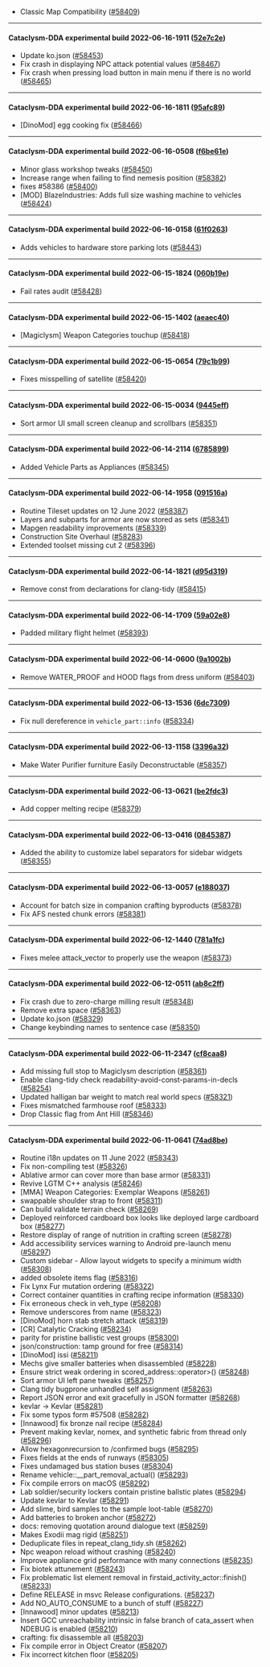 * Classic Map Compatibility ([#58409](https://github.com/CleverRaven/Cataclysm-DDA/pull/58409))

---

#### Cataclysm-DDA experimental build 2022-06-16-1911 ([52e7c2e](https://github.com/CleverRaven/Cataclysm-DDA/releases/tag/cdda-experimental-2022-06-16-1911))

* Update ko.json ([#58453](https://github.com/CleverRaven/Cataclysm-DDA/pull/58453))
* Fix crash in displaying NPC attack potential values ([#58467](https://github.com/CleverRaven/Cataclysm-DDA/pull/58467))
* Fix crash when pressing load button in main menu if there is no world ([#58465](https://github.com/CleverRaven/Cataclysm-DDA/pull/58465))

---

#### Cataclysm-DDA experimental build 2022-06-16-1811 ([95afc89](https://github.com/CleverRaven/Cataclysm-DDA/releases/tag/cdda-experimental-2022-06-16-1811))

* [DinoMod] egg cooking fix ([#58466](https://github.com/CleverRaven/Cataclysm-DDA/pull/58466))

---

#### Cataclysm-DDA experimental build 2022-06-16-0508 ([f6be61e](https://github.com/CleverRaven/Cataclysm-DDA/releases/tag/cdda-experimental-2022-06-16-0508))

* Minor glass workshop tweaks ([#58450](https://github.com/CleverRaven/Cataclysm-DDA/pull/58450))
* Increase range when failing to find nemesis position ([#58382](https://github.com/CleverRaven/Cataclysm-DDA/pull/58382))
* fixes #58386 ([#58400](https://github.com/CleverRaven/Cataclysm-DDA/pull/58400))
* [MOD] BlazeIndustries: Adds full size washing machine to vehicles ([#58424](https://github.com/CleverRaven/Cataclysm-DDA/pull/58424))

---

#### Cataclysm-DDA experimental build 2022-06-16-0158 ([61f0263](https://github.com/CleverRaven/Cataclysm-DDA/releases/tag/cdda-experimental-2022-06-16-0158))

* Adds vehicles to hardware store parking lots ([#58443](https://github.com/CleverRaven/Cataclysm-DDA/pull/58443))

---

#### Cataclysm-DDA experimental build 2022-06-15-1824 ([060b19e](https://github.com/CleverRaven/Cataclysm-DDA/releases/tag/cdda-experimental-2022-06-15-1824))

* Fail rates audit ([#58428](https://github.com/CleverRaven/Cataclysm-DDA/pull/58428))

---

#### Cataclysm-DDA experimental build 2022-06-15-1402 ([aeaec40](https://github.com/CleverRaven/Cataclysm-DDA/releases/tag/cdda-experimental-2022-06-15-1402))

* [Magiclysm] Weapon Categories touchup ([#58418](https://github.com/CleverRaven/Cataclysm-DDA/pull/58418))

---

#### Cataclysm-DDA experimental build 2022-06-15-0654 ([79c1b99](https://github.com/CleverRaven/Cataclysm-DDA/releases/tag/cdda-experimental-2022-06-15-0654))

* Fixes misspelling of satellite ([#58420](https://github.com/CleverRaven/Cataclysm-DDA/pull/58420))

---

#### Cataclysm-DDA experimental build 2022-06-15-0034 ([9445eff](https://github.com/CleverRaven/Cataclysm-DDA/releases/tag/cdda-experimental-2022-06-15-0034))

* Sort armor UI small screen cleanup and scrollbars ([#58351](https://github.com/CleverRaven/Cataclysm-DDA/pull/58351))

---

#### Cataclysm-DDA experimental build 2022-06-14-2114 ([6785899](https://github.com/CleverRaven/Cataclysm-DDA/releases/tag/cdda-experimental-2022-06-14-2114))

* Added Vehicle Parts as Appliances ([#58345](https://github.com/CleverRaven/Cataclysm-DDA/pull/58345))

---

#### Cataclysm-DDA experimental build 2022-06-14-1958 ([091516a](https://github.com/CleverRaven/Cataclysm-DDA/releases/tag/cdda-experimental-2022-06-14-1958))

* Routine Tileset updates on 12 June 2022 ([#58387](https://github.com/CleverRaven/Cataclysm-DDA/pull/58387))
* Layers and subparts for armor are now stored as sets ([#58341](https://github.com/CleverRaven/Cataclysm-DDA/pull/58341))
* Mapgen readability improvements ([#58339](https://github.com/CleverRaven/Cataclysm-DDA/pull/58339))
* Construction Site Overhaul ([#58283](https://github.com/CleverRaven/Cataclysm-DDA/pull/58283))
* Extended toolset missing cut 2 ([#58396](https://github.com/CleverRaven/Cataclysm-DDA/pull/58396))

---

#### Cataclysm-DDA experimental build 2022-06-14-1821 ([d95d319](https://github.com/CleverRaven/Cataclysm-DDA/releases/tag/cdda-experimental-2022-06-14-1821))

* Remove const from declarations for clang-tidy ([#58415](https://github.com/CleverRaven/Cataclysm-DDA/pull/58415))

---

#### Cataclysm-DDA experimental build 2022-06-14-1709 ([59a02e8](https://github.com/CleverRaven/Cataclysm-DDA/releases/tag/cdda-experimental-2022-06-14-1709))

* Padded military flight helmet ([#58393](https://github.com/CleverRaven/Cataclysm-DDA/pull/58393))

---

#### Cataclysm-DDA experimental build 2022-06-14-0600 ([9a1002b](https://github.com/CleverRaven/Cataclysm-DDA/releases/tag/cdda-experimental-2022-06-14-0600))

* Remove WATER_PROOF and HOOD flags from dress uniform ([#58403](https://github.com/CleverRaven/Cataclysm-DDA/pull/58403))

---

#### Cataclysm-DDA experimental build 2022-06-13-1536 ([6dc7309](https://github.com/CleverRaven/Cataclysm-DDA/releases/tag/cdda-experimental-2022-06-13-1536))

* Fix null dereference in `vehicle_part::info` ([#58334](https://github.com/CleverRaven/Cataclysm-DDA/pull/58334))

---

#### Cataclysm-DDA experimental build 2022-06-13-1158 ([3396a32](https://github.com/CleverRaven/Cataclysm-DDA/releases/tag/cdda-experimental-2022-06-13-1158))

* Make Water Purifier furniture Easily Deconstructable ([#58357](https://github.com/CleverRaven/Cataclysm-DDA/pull/58357))

---

#### Cataclysm-DDA experimental build 2022-06-13-0621 ([be2fdc3](https://github.com/CleverRaven/Cataclysm-DDA/releases/tag/cdda-experimental-2022-06-13-0621))

* Add copper melting recipe ([#58379](https://github.com/CleverRaven/Cataclysm-DDA/pull/58379))

---

#### Cataclysm-DDA experimental build 2022-06-13-0416 ([0845387](https://github.com/CleverRaven/Cataclysm-DDA/releases/tag/cdda-experimental-2022-06-13-0416))

* Added the ability to customize label separators for sidebar widgets ([#58355](https://github.com/CleverRaven/Cataclysm-DDA/pull/58355))

---

#### Cataclysm-DDA experimental build 2022-06-13-0057 ([e188037](https://github.com/CleverRaven/Cataclysm-DDA/releases/tag/cdda-experimental-2022-06-13-0057))

* Account for batch size in companion crafting byproducts ([#58378](https://github.com/CleverRaven/Cataclysm-DDA/pull/58378))
* Fix AFS nested chunk errors ([#58381](https://github.com/CleverRaven/Cataclysm-DDA/pull/58381))

---

#### Cataclysm-DDA experimental build 2022-06-12-1440 ([781a1fc](https://github.com/CleverRaven/Cataclysm-DDA/releases/tag/cdda-experimental-2022-06-12-1440))

* Fixes melee attack_vector to properly use the weapon ([#58373](https://github.com/CleverRaven/Cataclysm-DDA/pull/58373))

---

#### Cataclysm-DDA experimental build 2022-06-12-0511 ([ab8c2ff](https://github.com/CleverRaven/Cataclysm-DDA/releases/tag/cdda-experimental-2022-06-12-0511))

* Fix crash due to zero-charge milling result ([#58348](https://github.com/CleverRaven/Cataclysm-DDA/pull/58348))
* Remove extra space ([#58363](https://github.com/CleverRaven/Cataclysm-DDA/pull/58363))
* Update ko.json ([#58329](https://github.com/CleverRaven/Cataclysm-DDA/pull/58329))
* Change keybinding names to sentence case ([#58350](https://github.com/CleverRaven/Cataclysm-DDA/pull/58350))

---

#### Cataclysm-DDA experimental build 2022-06-11-2347 ([cf8caa8](https://github.com/CleverRaven/Cataclysm-DDA/releases/tag/cdda-experimental-2022-06-11-2347))

* Add missing full stop to Magiclysm description ([#58361](https://github.com/CleverRaven/Cataclysm-DDA/pull/58361))
* Enable clang-tidy check readability-avoid-const-params-in-decls ([#58254](https://github.com/CleverRaven/Cataclysm-DDA/pull/58254))
* Updated halligan bar weight to match real world specs ([#58321](https://github.com/CleverRaven/Cataclysm-DDA/pull/58321))
* Fixes mismatched farmhouse roof ([#58333](https://github.com/CleverRaven/Cataclysm-DDA/pull/58333))
* Drop Classic flag from Ant Hill ([#58346](https://github.com/CleverRaven/Cataclysm-DDA/pull/58346))

---

#### Cataclysm-DDA experimental build 2022-06-11-0641 ([74ad8be](https://github.com/CleverRaven/Cataclysm-DDA/releases/tag/cdda-experimental-2022-06-11-0641))

* Routine i18n updates on 11 June 2022 ([#58343](https://github.com/CleverRaven/Cataclysm-DDA/pull/58343))
* Fix non-compiling test ([#58326](https://github.com/CleverRaven/Cataclysm-DDA/pull/58326))
* Ablative armor can cover more than base armor ([#58331](https://github.com/CleverRaven/Cataclysm-DDA/pull/58331))
* Revive LGTM C++ analysis ([#58246](https://github.com/CleverRaven/Cataclysm-DDA/pull/58246))
* [MMA] Weapon Categories: Exemplar Weapons ([#58261](https://github.com/CleverRaven/Cataclysm-DDA/pull/58261))
* swappable shoulder strap to front ([#58311](https://github.com/CleverRaven/Cataclysm-DDA/pull/58311))
* Can build validate terrain check ([#58269](https://github.com/CleverRaven/Cataclysm-DDA/pull/58269))
* Deployed reinforced cardboard box looks like deployed large cardboard box ([#58277](https://github.com/CleverRaven/Cataclysm-DDA/pull/58277))
* Restore display of range of nutrition in crafting screen ([#58278](https://github.com/CleverRaven/Cataclysm-DDA/pull/58278))
* Add accessibility services warning to Android pre-launch menu ([#58297](https://github.com/CleverRaven/Cataclysm-DDA/pull/58297))
* Custom sidebar - Allow layout widgets to specify a minimum width ([#58308](https://github.com/CleverRaven/Cataclysm-DDA/pull/58308))
* added obsolete items flag ([#58316](https://github.com/CleverRaven/Cataclysm-DDA/pull/58316))
* Fix Lynx Fur mutation ordering ([#58322](https://github.com/CleverRaven/Cataclysm-DDA/pull/58322))
* Correct container quantities in crafting recipe information ([#58330](https://github.com/CleverRaven/Cataclysm-DDA/pull/58330))
* Fix erroneous check in veh_type ([#58208](https://github.com/CleverRaven/Cataclysm-DDA/pull/58208))
* Remove underscores from name ([#58323](https://github.com/CleverRaven/Cataclysm-DDA/pull/58323))
* [DinoMod] horn stab stretch attack ([#58319](https://github.com/CleverRaven/Cataclysm-DDA/pull/58319))
* [CR] Catalytic Cracking ([#58234](https://github.com/CleverRaven/Cataclysm-DDA/pull/58234))
* parity for pristine ballistic vest groups ([#58300](https://github.com/CleverRaven/Cataclysm-DDA/pull/58300))
* json/construction: tamp ground for free ([#58314](https://github.com/CleverRaven/Cataclysm-DDA/pull/58314))
* [DinoMod] issi ([#58211](https://github.com/CleverRaven/Cataclysm-DDA/pull/58211))
* Mechs give smaller batteries when disassembled ([#58228](https://github.com/CleverRaven/Cataclysm-DDA/pull/58228))
* Ensure strict weak ordering in scored_address::operator>() ([#58248](https://github.com/CleverRaven/Cataclysm-DDA/pull/58248))
* Sort armor UI left pane tweaks ([#58257](https://github.com/CleverRaven/Cataclysm-DDA/pull/58257))
* Clang tidy bugprone unhandled self assignment ([#58263](https://github.com/CleverRaven/Cataclysm-DDA/pull/58263))
* Report JSON error and exit gracefully in JSON formatter ([#58268](https://github.com/CleverRaven/Cataclysm-DDA/pull/58268))
* kevlar → Kevlar ([#58281](https://github.com/CleverRaven/Cataclysm-DDA/pull/58281))
* Fix some typos form #57508 ([#58282](https://github.com/CleverRaven/Cataclysm-DDA/pull/58282))
* [Innawood] fix bronze nail recipe ([#58284](https://github.com/CleverRaven/Cataclysm-DDA/pull/58284))
* Prevent making kevlar, nomex, and synthetic fabric from thread only ([#58296](https://github.com/CleverRaven/Cataclysm-DDA/pull/58296))
* Allow hexagonrecursion to /confirmed bugs ([#58295](https://github.com/CleverRaven/Cataclysm-DDA/pull/58295))
* Fixes fields at the ends of runways ([#58305](https://github.com/CleverRaven/Cataclysm-DDA/pull/58305))
* Fixes undamaged bus station buses ([#58304](https://github.com/CleverRaven/Cataclysm-DDA/pull/58304))
* Rename vehicle::__part_removal_actual() ([#58293](https://github.com/CleverRaven/Cataclysm-DDA/pull/58293))
* Fix compile errors on macOS ([#58292](https://github.com/CleverRaven/Cataclysm-DDA/pull/58292))
* Lab soldier/security lockers contain pristine ballstic plates ([#58294](https://github.com/CleverRaven/Cataclysm-DDA/pull/58294))
* Update kevlar to Kevlar ([#58291](https://github.com/CleverRaven/Cataclysm-DDA/pull/58291))
* Add slime, bird samples to the sample loot-table ([#58270](https://github.com/CleverRaven/Cataclysm-DDA/pull/58270))
* Add batteries to broken anchor ([#58272](https://github.com/CleverRaven/Cataclysm-DDA/pull/58272))
* docs: removing quotation around dialogue text ([#58259](https://github.com/CleverRaven/Cataclysm-DDA/pull/58259))
* Makes Exodii mag rigid ([#58251](https://github.com/CleverRaven/Cataclysm-DDA/pull/58251))
* Deduplicate files in repeat_clang_tidy.sh ([#58262](https://github.com/CleverRaven/Cataclysm-DDA/pull/58262))
* Npc weapon reload without crashing ([#58240](https://github.com/CleverRaven/Cataclysm-DDA/pull/58240))
* Improve appliance grid performance with many connections ([#58235](https://github.com/CleverRaven/Cataclysm-DDA/pull/58235))
* Fix biotek attunement ([#58243](https://github.com/CleverRaven/Cataclysm-DDA/pull/58243))
* Fix problematic list element removal in firstaid_activity_actor::finish() ([#58233](https://github.com/CleverRaven/Cataclysm-DDA/pull/58233))
* Define RELEASE in msvc Release configurations. ([#58237](https://github.com/CleverRaven/Cataclysm-DDA/pull/58237))
* Add NO_AUTO_CONSUME to a bunch of stuff ([#58227](https://github.com/CleverRaven/Cataclysm-DDA/pull/58227))
* [Innawood] minor updates ([#58213](https://github.com/CleverRaven/Cataclysm-DDA/pull/58213))
* Insert GCC unreachability intrinsic in false branch of cata_assert when NDEBUG is enabled ([#58210](https://github.com/CleverRaven/Cataclysm-DDA/pull/58210))
* crafting: fix disassemble all ([#58203](https://github.com/CleverRaven/Cataclysm-DDA/pull/58203))
* Fix compile error in Object Creator ([#58207](https://github.com/CleverRaven/Cataclysm-DDA/pull/58207))
* Fix incorrect kitchen floor ([#58205](https://github.com/CleverRaven/Cataclysm-DDA/pull/58205))
